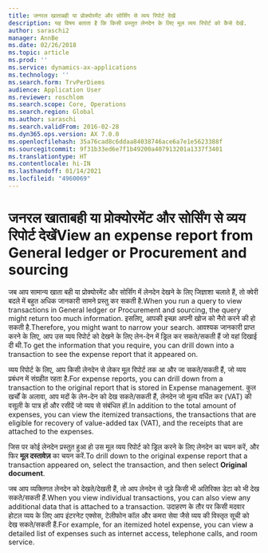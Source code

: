 ```yaml
---
title: जनरल खाताबही या प्रोक्योरमेंट और सोर्सिंग से व्यय रिपोर्ट देखें
description: यह विषय बताता है कि किसी प्रस्तुत लेनदेन के लिए मूल व्यय रिपोर्ट को कैसे देखें.
author: saraschi2
manager: AnnBe
ms.date: 02/26/2018
ms.topic: article
ms.prod: ''
ms.service: dynamics-ax-applications
ms.technology: ''
ms.search.form: TrvPerDiems
audience: Application User
ms.reviewer: roschlom
ms.search.scope: Core, Operations
ms.search.region: Global
ms.author: saraschi
ms.search.validFrom: 2016-02-28
ms.dyn365.ops.version: AX 7.0.0
ms.openlocfilehash: 35a76cad8c6ddaa84038746ace6a7e1e5623388f
ms.sourcegitcommit: 9f31b33ed6e7f1b49200a407913201a1337f3401
ms.translationtype: HT
ms.contentlocale: hi-IN
ms.lasthandoff: 01/14/2021
ms.locfileid: "4960069"
---
```

# <a name="view-an-expense-report-from-general-ledger-or-procurement-and-sourcing"></a><span data-ttu-id="73422-103">जनरल खाताबही या प्रोक्योरमेंट और सोर्सिंग से व्यय रिपोर्ट देखें</span><span class="sxs-lookup"><span data-stu-id="73422-103">View an expense report from General ledger or Procurement and sourcing</span></span>

<span data-ttu-id="73422-104">जब आप सामान्य खाता बही या प्रोक्योरमेंट और सोर्सिंग में लेनदेन देखने के लिए जिज्ञाशा चलाते हैं, तो क्वेरी बदले में बहुत अधिक जानकारी सामने प्रस्तु कर सकती है.</span><span class="sxs-lookup"><span data-stu-id="73422-104">When you run a query to view transactions in General ledger or Procurement and sourcing, the query might return too much information.</span></span> <span data-ttu-id="73422-105">इसलिए, आपकी इच्छा अपनी खोज को नैरो करने की हो सकती है.</span><span class="sxs-lookup"><span data-stu-id="73422-105">Therefore, you might want to narrow your search.</span></span> <span data-ttu-id="73422-106">आवश्यक जानकारी प्राप्त करने के लिए, आप उस व्यय रिपोर्ट को देखने के लिए लेन-देन में ड्रिल कर सकते/सकती हैं जो वहां दिखाई दी थी.</span><span class="sxs-lookup"><span data-stu-id="73422-106">To get the information that you require, you can drill down into a transaction to see the expense report that it appeared on.</span></span>

<span data-ttu-id="73422-107">व्यय रिपोर्ट के लिए, आप किसी लेनदेन से लेकर मूल रिपोर्ट तक आ और जा सकते/सकती हैं, जो व्यय प्रबंधन में संग्रहीत रहता है.</span><span class="sxs-lookup"><span data-stu-id="73422-107">For expense reports, you can drill down from a transaction to the original report that is stored in Expense management.</span></span> <span data-ttu-id="73422-108">कुल खर्चों के अलावा, आप मदों के लेन-देन को देख सकते/सकती हैं, लेनदेन जो मूल्य वर्धित कर (VAT) की वसूली के पात्र हों और रसीदें जो व्यय से संबंधित हों.</span><span class="sxs-lookup"><span data-stu-id="73422-108">In addition to the total amount of expenses, you can view the itemized transactions, the transactions that are eligible for recovery of value-added tax (VAT), and the receipts that are attached to the expenses.</span></span>

<span data-ttu-id="73422-109">जिस पर कोई लेनदेन प्रस्तुत हुआ हो उस मूल व्यय रिपोर्ट को ड्रिल करने के लिए लेनदेन का चयन करें, और फिर **मूल दस्तावेज़** का चयन करें.</span><span class="sxs-lookup"><span data-stu-id="73422-109">To drill down to the original expense report that a transaction appeared on, select the transaction, and then select **Original document**.</span></span>

<span data-ttu-id="73422-110">जब आप व्यक्तिगत लेनदेन को देखते/देखती हैं, तो आप लेनदेन से जुड़े किसी भी अतिरिक्त डेटा को भी देख सकते/सकती हैं.</span><span class="sxs-lookup"><span data-stu-id="73422-110">When you view individual transactions, you can also view any additional data that is attached to a transaction.</span></span> <span data-ttu-id="73422-111">उदाहरण के तौर पर किसी मदवार होटल व्यय के लिए आप इंटरनेट एक्सेस, टेलीफोन कॉल और कमरा सेवा जैसे व्यय की विस्तृत सूची को देख सकते/सकती हैं.</span><span class="sxs-lookup"><span data-stu-id="73422-111">For example, for an itemized hotel expense, you can view a detailed list of expenses such as internet access, telephone calls, and room service.</span></span>
